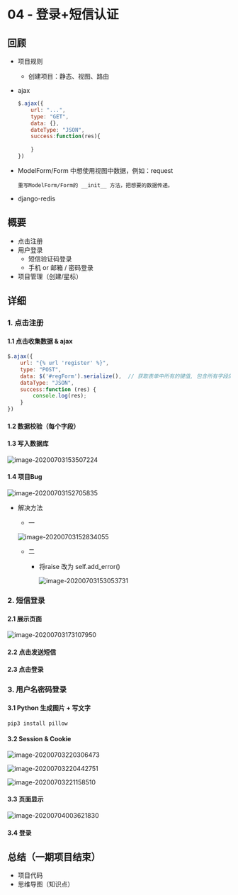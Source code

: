 # 04 - 登录+短信认证

## 回顾

- 项目规则

  - 创建项目：静态、视图、路由

- ajax

  ```js
  $.ajax({
      url: "...",
      type: "GET",
      data: {},
      dateType: "JSON",
      success:function(res){
          
      }
  })
  ```

- ModelForm/Form 中想使用视图中数据，例如：request

  ```
  重写ModelForm/Form的 __init__ 方法，把想要的数据传递。
  ```

- django-redis

## 概要

- 点击注册
- 用户登录
  - 短信验证码登录
  - 手机 or 邮箱 / 密码登录
- 项目管理（创建/星标） 

## 详细

### 1. 点击注册

#### 1.1 点击收集数据 & ajax

```js
$.ajax({
    url: "{% url 'register' %}",
    type: "POST",
    data: $('#regForm').serialize(),  // 获取表单中所有的键值, 包含所有字段的数据 + csrf token
    dataType: "JSON",
    success:function (res) {
        console.log(res);
    }
})
```

#### 1.2 数据校验（每个字段）

#### 1.3 写入数据库

![image-20200703153507224](C:\Users\user\AppData\Roaming\Typora\typora-user-images\image-20200703153507224.png)

#### 1.4 项目Bug

![image-20200703152705835](C:\Users\user\AppData\Roaming\Typora\typora-user-images\image-20200703152705835.png)

- 解决方法

  - 一

  ![image-20200703152834055](C:\Users\user\AppData\Roaming\Typora\typora-user-images\image-20200703152834055.png)

  - 二

    - 将raise 改为 self.add_error()

      ![image-20200703153053731](C:\Users\user\AppData\Roaming\Typora\typora-user-images\image-20200703153053731.png)

### 2. 短信登录

#### 2.1 展示页面

![image-20200703173107950](C:\Users\user\AppData\Roaming\Typora\typora-user-images\image-20200703173107950.png)

#### 2.2 点击发送短信

#### 2.3 点击登录

### 3. 用户名密码登录

#### 3.1 Python 生成图片 + 写文字

```
pip3 install pillow
```

#### 3.2 Session & Cookie

![image-20200703220306473](C:\Users\user\AppData\Roaming\Typora\typora-user-images\image-20200703220306473.png)

![image-20200703220442751](C:\Users\user\AppData\Roaming\Typora\typora-user-images\image-20200703220442751.png)



![image-20200703221158510](C:\Users\user\AppData\Roaming\Typora\typora-user-images\image-20200703221158510.png)

#### 3.3 页面显示

![image-20200704003621830](C:\Users\user\AppData\Roaming\Typora\typora-user-images\image-20200704003621830.png)

#### 3.4 登录



## 总结（一期项目结束）

- 项目代码
- 思维导图（知识点）